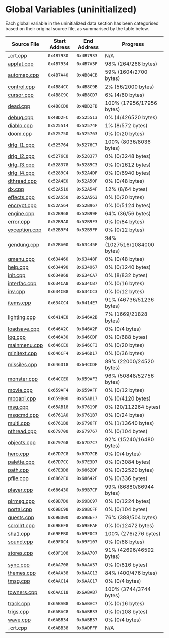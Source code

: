 # Global Variables (uninitialized)

Each global variable in the uninitialized data section has been categorised based on their original source file, as summarised by the table below.

| Source File                      | Start Address | End Address | Progress                     |
|----------------------------------|---------------|-------------|------------------------------|
| _crt.cpp                         | `0x4B7930`    | `0x4B7933`  | N/A                          |
| [appfat.cpp](appfat.cpp)         | `0x4B7934`    | `0x4B7A3F`  | 98% (264/268 bytes)          |
| [automap.cpp](automap.cpp)       | `0x4B7A40`    | `0x4B84CB`  | 59% (1604/2700 bytes)        |
| [control.cpp](control.cpp)       | `0x4B84CC`    | `0x4B8C9B`  | 2% (56/2000 bytes)           |
| [cursor.cpp](cursor.cpp)         | `0x4B8C9C`    | `0x4B8CD7`  | 6% (4/60 bytes)              |
| [dead.cpp](dead.cpp)             | `0x4B8CD8`    | `0x4BD2FB`  | 100% (17956/17956 bytes)     |
| [debug.cpp](debug.cpp)           | `0x4BD2FC`    | `0x525513`  | 0% (4/426520 bytes)          |
| [diablo.cpp](diablo.cpp)         | `0x525514`    | `0x52574F`  | 1% (8/572 bytes)             |
| [doom.cpp](doom.cpp)             | `0x525750`    | `0x525763`  | 0% (0/20 bytes)              |
| [drlg_l1.cpp](drlg_l1.cpp)       | `0x525764`    | `0x5276C7`  | 100% (8036/8036 bytes)       |
| [drlg_l2.cpp](drlg_l2.cpp)       | `0x5276C8`    | `0x528377`  | 0% (0/3248 bytes)            |
| [drlg_l3.cpp](drlg_l3.cpp)       | `0x528378`    | `0x5289C3`  | 0% (0/1612 bytes)            |
| [drlg_l4.cpp](drlg_l4.cpp)       | `0x5289C4`    | `0x52A4DF`  | 0% (0/6940 bytes)            |
| [dthread.cpp](dthread.cpp)       | `0x52A4E0`    | `0x52A50F`  | 0% (0/48 bytes)              |
| [dx.cpp](dx.cpp)                 | `0x52A510`    | `0x52A54F`  | 12% (8/64 bytes)             |
| [effects.cpp](effects.cpp)       | `0x52A550`    | `0x52A563`  | 0% (0/20 bytes)              |
| [encrypt.cpp](encrypt.cpp)       | `0x52A564`    | `0x52B967`  | 0% (0/5124 bytes)            |
| [engine.cpp](engine.cpp)         | `0x52B968`    | `0x52B99F`  | 64% (36/56 bytes)            |
| [error.cpp](error.cpp)           | `0x52B9A0`    | `0x52B9F3`  | 0% (0/84 bytes)              |
| [exception.cpp](exception.cpp)   | `0x52B9F4`    | `0x52B9FF`  | 0% (0/12 bytes)              |
| [gendung.cpp](gendung.cpp)       | `0x52BA00`    | `0x63445F`  | 94% (1027516/1084000 bytes)  |
| [gmenu.cpp](gmenu.cpp)           | `0x634460`    | `0x63448F`  | 0% (0/48 bytes)              |
| [help.cpp](help.cpp)             | `0x634490`    | `0x634967`  | 0% (0/1240 bytes)            |
| [init.cpp](init.cpp)             | `0x634968`    | `0x634CA7`  | 0% (8/832 bytes)             |
| [interfac.cpp](interfac.cpp)     | `0x634CA8`    | `0x634CB7`  | 0% (0/16 bytes)              |
| [inv.cpp](inv.cpp)               | `0x634CB8`    | `0x634CC3`  | 0% (0/12 bytes)              |
| [items.cpp](items.cpp)           | `0x634CC4`    | `0x6414E7`  | 91% (46736/51236 bytes)      |
| [lighting.cpp](lighting.cpp)     | `0x6414E8`    | `0x646A2B`  | 7% (1669/21828 bytes)        |
| [loadsave.cpp](loadsave.cpp)     | `0x646A2C`    | `0x646A2F`  | 0% (0/4 bytes)               |
| [log.cpp](log.cpp)               | `0x646A30`    | `0x646CDF`  | 0% (0/688 bytes)             |
| [mainmenu.cpp](mainmenu.cpp)     | `0x646CE0`    | `0x646CF3`  | 0% (0/20 bytes)              |
| [minitext.cpp](minitext.cpp)     | `0x646CF4`    | `0x646D17`  | 0% (0/36 bytes)              |
| [missiles.cpp](missiles.cpp)     | `0x646D18`    | `0x64CCDF`  | 89% (22000/24520 bytes)      |
| [monster.cpp](monster.cpp)       | `0x64CCE0`    | `0x659AF3`  | 96% (50848/52756 bytes)      |
| [movie.cpp](movie.cpp)           | `0x659AF4`    | `0x659AFF`  | 0% (0/12 bytes)              |
| [mpqapi.cpp](mpqapi.cpp)         | `0x659B00`    | `0x65AB17`  | 0% (0/4120 bytes)            |
| [msg.cpp](msg.cpp)               | `0x65AB18`    | `0x67619F`  | 0% (20/112264 bytes)         |
| [msgcmd.cpp](msgcmd.cpp)         | `0x6761A0`    | `0x6761B7`  | 0% (0/24 bytes)              |
| [multi.cpp](multi.cpp)           | `0x6761B8`    | `0x6796FF`  | 0% (1/13640 bytes)           |
| [nthread.cpp](nthread.cpp)       | `0x679700`    | `0x679767`  | 0% (0/104 bytes)             |
| [objects.cpp](objects.cpp)       | `0x679768`    | `0x67D7C7`  | 92% (15240/16480 bytes)      |
| [hero.cpp](hero.cpp)             | `0x67D7C8`    | `0x67D7CB`  | 0% (0/4 bytes)               |
| [palette.cpp](palette.cpp)       | `0x67D7CC`    | `0x67E3D7`  | 0% (0/3084 bytes)            |
| [path.cpp](path.cpp)             | `0x67E3D8`    | `0x6862DF`  | 0% (0/32520 bytes)           |
| [pfile.cpp](pfile.cpp)           | `0x6862E0`    | `0x68642F`  | 0% (0/336 bytes)             |
| [player.cpp](player.cpp)         | `0x686430`    | `0x69B7CF`  | 99% (86880/86944 bytes)      |
| [plrmsg.cpp](plrmsg.cpp)         | `0x69B7D0`    | `0x69BC97`  | 0% (0/1224 bytes)            |
| [portal.cpp](portal.cpp)         | `0x69BC98`    | `0x69BCFF`  | 0% (0/104 bytes)             |
| [quests.cpp](quests.cpp)         | `0x69BD00`    | `0x69BEF7`  | 76% (388/504 bytes)          |
| [scrollrt.cpp](scrollrt.cpp)     | `0x69BEF8`    | `0x69EFAF`  | 0% (0/12472 bytes)           |
| [sha1.cpp](sha1.cpp)             | `0x69EFB0`    | `0x69F0C3`  | 100% (276/276 bytes)         |
| [sound.cpp](sound.cpp)           | `0x69F0C4`    | `0x69F107`  | 0% (0/68 bytes)              |
| [stores.cpp](stores.cpp)         | `0x69F108`    | `0x6AA707`  | 91% (42696/46592 bytes)      |
| [sync.cpp](sync.cpp)             | `0x6AA708`    | `0x6AAA37`  | 0% (0/816 bytes)             |
| [themes.cpp](themes.cpp)         | `0x6AAA38`    | `0x6AAC13`  | 84% (400/476 bytes)          |
| [tmsg.cpp](tmsg.cpp)             | `0x6AAC14`    | `0x6AAC17`  | 0% (0/4 bytes)               |
| [towners.cpp](towners.cpp)       | `0x6AAC18`    | `0x6ABAB7`  | 100% (3744/3744 bytes)       |
| [track.cpp](track.cpp)           | `0x6ABAB8`    | `0x6ABAC7`  | 0% (0/16 bytes)              |
| [trigs.cpp](trigs.cpp)           | `0x6ABAC8`    | `0x6ABB33`  | 0% (0/108 bytes)             |
| [wave.cpp](wave.cpp)             | `0x6ABB34`    | `0x6ABB37`  | 0% (0/4 bytes)               |
| _crt.cpp                         | `0x6ABB38`    | `0x6ADFFF`  | N/A                          |
